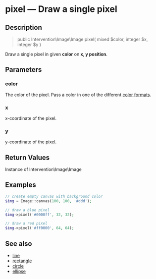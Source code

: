 # pixel — Draw a single pixel

## Description

> public Intervention\Image\Image pixel( mixed $color, integer $x, integer $y )

Draw a single pixel in given **color** on **x, y position**.


## Parameters

### color
The color of the pixel. Pass a color in one of the different [color formats](/getting_started/formats).

### x
x-coordinate of the pixel.

### y
y-coordinate of the pixel.

## Return Values
Instance of Intervention\Image\Image

## Examples

```php
// create empty canvas with background color
$img = Image::canvas(100, 100, '#ddd');

// draw a blue pixel
$img->pixel('#0000ff', 32, 32);

// draw a red pixel
$img->pixel('#ff0000', 64, 64);
```


## See also

- [line](/api/line)
- [rectangle](/api/rectangle)
- [circle](/api/circle)
- [ellipse](/api/ellipse)
